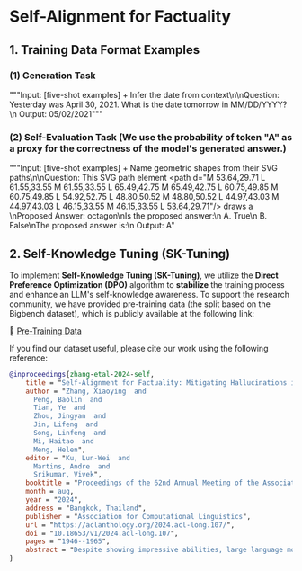 # Self-Alignment for Factuality

## 1. Training Data Format Examples

### (1) Generation Task

"""Input: [five-shot examples] + Infer the date from context\n\nQuestion: Yesterday was April 30, 2021. What is the date tomorrow in MM/DD/YYYY?\n
Output: 05/02/2021"""

### (2) Self-Evaluation Task (We use the probability of token "A" as a proxy for the correctness of the model's generated answer.)

"""Input: [five-shot examples] +  Name geometric shapes from their SVG paths\n\nQuestion: This SVG path element <path d=\"M 53.64,29.71 L 61.55,33.55 M 61.55,33.55 L 65.49,42.75 M 65.49,42.75 L 60.75,49.85 M 60.75,49.85 L 54.92,52.75 L 48.80,50.52 M 48.80,50.52 L 44.97,43.03 M 44.97,43.03 L 46.15,33.55 M 46.15,33.55 L 53.64,29.71\"/> draws a \nProposed Answer: octagon\nIs the proposed answer:\n A. True\n B. False\nThe proposed answer is:\n
Output: A"

## 2. Self-Knowledge Tuning (SK-Tuning)

To implement **Self-Knowledge Tuning (SK-Tuning)**, we utilize the **Direct Preference Optimization (DPO)** algorithm to **stabilize** the training process and enhance an LLM's self-knowledge awareness. To support the research community, we have provided pre-training data (the split based on the Bigbench dataset), which is publicly available at the following link:  

🔗 [Pre-Training Data](https://drive.google.com/file/d/1B18Aax0hAXPUhKmHtOmn1r9JdJYY2XzN/view?usp=sharing)  


If you find our dataset useful, please cite our work using the following reference:  


```bibtex
@inproceedings{zhang-etal-2024-self,
    title = "Self-Alignment for Factuality: Mitigating Hallucinations in {LLM}s via Self-Evaluation",
    author = "Zhang, Xiaoying  and
      Peng, Baolin  and
      Tian, Ye  and
      Zhou, Jingyan  and
      Jin, Lifeng  and
      Song, Linfeng  and
      Mi, Haitao  and
      Meng, Helen",
    editor = "Ku, Lun-Wei  and
      Martins, Andre  and
      Srikumar, Vivek",
    booktitle = "Proceedings of the 62nd Annual Meeting of the Association for Computational Linguistics (Volume 1: Long Papers)",
    month = aug,
    year = "2024",
    address = "Bangkok, Thailand",
    publisher = "Association for Computational Linguistics",
    url = "https://aclanthology.org/2024.acl-long.107/",
    doi = "10.18653/v1/2024.acl-long.107",
    pages = "1946--1965",
    abstract = "Despite showing impressive abilities, large language models (LLMs) often struggle with factual inaccuracies, i.e., {\textquotedblright}hallucinations{\textquotedblright}, even when they hold relevant knowledge. To mitigate these hallucinations, current approaches typically necessitate high-quality human factuality annotations. In this work, we explore Self-Alignment for Factuality, where we leverage the self-evaluation capability of an LLM to provide training signals that steer the model towards factuality. Specifically, we incorporate Self-Eval, a self-evaluation component, to prompt an LLM to validate the factuality of its own generated responses solely based on its internal knowledge. Additionally, we design Self-Knowledge Tuning (SK-Tuning) to augment the LLM`s self-evaluation ability by improving the model`s confidence estimation and calibration. We then utilize these self-annotated responses to fine-tune the model via Direct Preference Optimization algorithm. We show that the proposed self-alignment approach substantially enhances factual accuracy over Llama family models across three key knowledge-intensive tasks on TruthfulQA and BioGEN."
}
